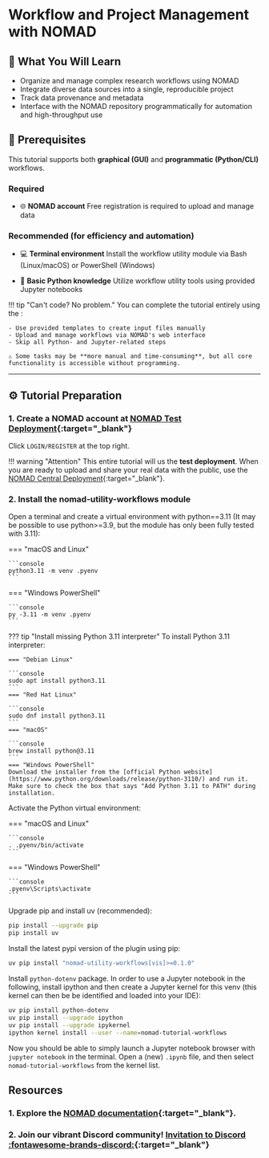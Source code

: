 # Workflow and Project Management with NOMAD

## 🧭 What You Will Learn

- Organize and manage complex research workflows using NOMAD
- Integrate diverse data sources into a single, reproducible project
- Track data provenance and metadata
- Interface with the NOMAD repository programmatically for automation and high-throughput use

## 📌 Prerequisites

This tutorial supports both **graphical (GUI)** and **programmatic (Python/CLI)** workflows.

### Required

- 🌐 **NOMAD account**
  Free registration is required to upload and manage data

### Recommended (for efficiency and automation)

- 💻 **Terminal environment**
  Install the workflow utility module via Bash (Linux/macOS) or PowerShell (Windows)

- 🐍 **Basic Python knowledge**
  Utilize workflow utility tools using provided Jupyter notebooks

!!! tip "Can't code? No problem."
    You can complete the tutorial entirely using the :

    - Use provided templates to create input files manually
    - Upload and manage workflows via NOMAD's web interface
    - Skip all Python- and Jupyter-related steps

    ⚠️ Some tasks may be **more manual and time-consuming**, but all core functionality is accessible without programming.

---

## ⚙️ Tutorial Preparation

### 1. Create a NOMAD account at [NOMAD Test Deployment](https://nomad-lab.eu/prod/v1/test/gui/about/information){:target="\_blank"}

Click `LOGIN/REGISTER` at the top right.

!!! warning "Attention"
    This entire tutorial will us the **test deployment**. When you are ready to upload and share your real data with the public, use the [NOMAD Central Deployment](https://nomad-lab.eu/prod/v1/gui/about/information){:target="\_blank"}.


### 2. Install the nomad-utility-workflows module

Open a terminal and create a virtual environment with python==3.11 (It may be possible to use python>=3.9, but the module has only been fully tested with 3.11):

=== "macOS and Linux"

    ```console
    python3.11 -m venv .pyenv
    ```

=== "Windows PowerShell"

    ```console
    py -3.11 -m venv .pyenv
    ```

??? tip "Install missing Python 3.11 interpreter"
    To install Python 3.11 interpreter:

    === "Debian Linux"

    ```console
    sudo apt install python3.11
    ```
    === "Red Hat Linux"

    ```console
    sudo dnf install python3.11
    ```
    === "macOS"

    ```console
    brew install python@3.11
    ```
    === "Windows PowerShell"
    Download the installer from the [official Python website](https://www.python.org/downloads/release/python-3110/) and run it.
    Make sure to check the box that says "Add Python 3.11 to PATH" during installation.

Activate the Python virtual environment:

=== "macOS and Linux"

    ```console
    . .pyenv/bin/activate
    ```

=== "Windows PowerShell"

    ```console
    .pyenv\Scripts\activate
    ```

Upgrade pip and install uv (recommended):

```sh
pip install --upgrade pip
pip install uv
```

Install the latest pypi version of the plugin using pip:

```bash
uv pip install "nomad-utility-workflows[vis]>=0.1.0"
```

Install `python-dotenv` package.
In order to use a Jupyter notebook in the following, install ipython and then create a Jupyter kernel for this venv (this kernel can then be be identified and loaded into your IDE):

```bash
uv pip install python-dotenv
uv pip install --upgrade ipython
uv pip install --upgrade ipykernel
ipython kernel install --user --name=nomad-tutorial-workflows
```

Now you should be able to simply launch a Jupyter notebook browser with `jupyter notebook` in the terminal.
Open a (new) `.ipynb` file, and then select `nomad-tutorial-workflows` from the kernel list.

## **Resources**

### 1. Explore the [NOMAD documentation](https://nomad-lab.eu/prod/v1/docs/){:target="\_blank"}.

### 2. Join our vibrant Discord community! [Invitation to Discord :fontawesome-brands-discord:](https://discord.gg/Gyzx3ukUw8){:target="\_blank"}
